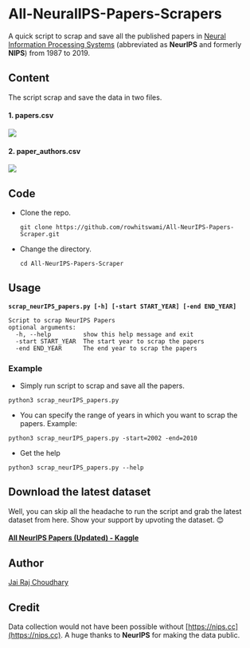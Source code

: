 # All-NeuralIPS-Papers-Scrapers

A quick script to scrap and save all the published papers in [Neural Information Processing Systems](https://nips.cc/) (abbreviated as **NeurIPS** and formerly **NIPS**) from 1987 to 2019.

## Content
The script scrap and save the data in two files.
#### 1. papers.csv

![](https://i.imgur.com/G8atzkU.png)

#### 2. paper_authors.csv

![](https://i.imgur.com/IbIqlSR.png)

## Code
  - Clone the repo.
  
    ```git clone https://github.com/rowhitswami/All-NeurIPS-Papers-Scraper.git```
  - Change the directory.
  
    ```cd All-NeurIPS-Papers-Scraper```
## Usage
**```scrap_neurIPS_papers.py [-h] [-start START_YEAR] [-end END_YEAR]```**

```
Script to scrap NeurIPS Papers
optional arguments:
  -h, --help         show this help message and exit
  -start START_YEAR  The start year to scrap the papers
  -end END_YEAR      The end year to scrap the papers
  ```
### Example
  - Simply run script to scrap and save all the papers.
  
  ```python3 scrap_neurIPS_papers.py```
  - You can specify the range of years in which you want to scrap the papers. Example:
  
  ```python3 scrap_neurIPS_papers.py -start=2002 -end=2010```
  - Get the help
  
  ```python3 scrap_neurIPS_papers.py --help```

## Download the latest dataset
Well, you can skip all the headache to run the script and grab the latest dataset from here. Show your support by upvoting the dataset. 😊

#### [All NeurIPS Papers (Updated) - Kaggle](https://www.kaggle.com/rowhitswami/nips-papers-1987-2019-updated)

## Author

[Jai Raj Choudhary](https://www.linkedin.com/in/jai-raj-choudhary-a6843a171/) 




## Credit
Data collection would not have been possible without [https://nips.cc](https://nips.cc). A huge thanks to **NeurIPS** for making the data public.
